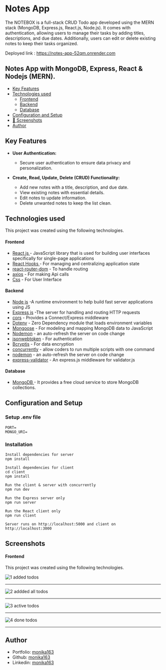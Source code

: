 # Notes App

The NOTEBOX is a full-stack CRUD Todo app developed using the MERN stack (MongoDB, Express.js, React.js, Node.js). It comes with authentication, allowing users to manage their tasks by adding titles, descriptions, and due dates. Additionally, users can edit or delete existing notes to keep their tasks organized.

Deployed link : https://notes-app-52qm.onrender.com

## Notes App with MongoDB, Express, React & Nodejs (MERN).

- [Key Features](#key-features)
- [Technologies used](#technologies-used)
  - [Frontend](#frontend)
  - [Backend](#backend)
  - [Database](#database)
- [Configuration and Setup](#configuration-and-setup)
- [📸 Screenshots](#screenshots)
- [Author](#author)

## Key Features

- **User Authentication:**

  - Secure user authentication to ensure data privacy and personalization.

- **Create, Read, Update, Delete (CRUD) Functionality:**
  - Add new notes with a title, description, and due date.
  - View existing notes with essential details.
  - Edit notes to update information.
  - Delete unwanted notes to keep the list clean.

## Technologies used

This project was created using the following technologies.

#### Frontend

- [React js ](https://www.npmjs.com/package/react) - JavaScript library that is used for building user interfaces specifically for single-page applications
- [React Hooks ](https://reactjs.org/docs/hooks-intro.html) - For managing and centralizing application state
- [react-router-dom](https://www.npmjs.com/package/react-router-dom) - To handle routing
- [axios](https://www.npmjs.com/package/axios) - For making Api calls
- [Css](https://developer.mozilla.org/en-US/docs/Web/CSS) - For User Interface

#### Backend

- [Node js](https://nodejs.org/en/) -A runtime environment to help build fast server applications using JS
- [Express js](https://www.npmjs.com/package/express) -The server for handling and routing HTTP requests
- [cors](https://www.npmjs.com/package/cors) - Provides a Connect/Express middleware
- [Dotenv](https://www.npmjs.com/package/dotenv) - Zero Dependency module that loads environment variables
- [Mongoose](https://mongoosejs.com/) - For modeling and mapping MongoDB data to JavaScript
- [Nodemon](https://www.npmjs.com/package/nodemon) - an auto-refresh the server on code change
- [jsonwebtoken](https://www.npmjs.com/package/jsonwebtoken) - For authentication
- [Bcryptjs](https://www.npmjs.com/package/bcryptjs) - For data encryption
- [concurrently](https://www.npmjs.com/package/concurrently) - allow coders to run multiple scripts with one command
- [nodemon](https://www.npmjs.com/package/nodemon) - an auto-refresh the server on code change
- [express-validator](https://www.npmjs.com/package/express-validator) - An express.js middleware for validator.js

#### Database

- [MongoDB ](https://www.mongodb.com/) - It provides a free cloud service to store MongoDB collections.

## Configuration and Setup

### Setup .env file

```shell
PORT=
MONGO_URI=

```

### Installation

```shell
Install dependencies for server
npm install

Install dependencies for client
cd client
npm install

Run the client & server with concurrently
npm run dev

Run the Express server only
npm run server

Run the React client only
npm run client

Server runs on http://localhost:5000 and client on http://localhost:3000
```

## Screenshots

#### Frontend

This project was created using the following technologies.

![1 added todos](https://github.com/monika163/Todo-List/assets/61625011/9cc32aea-7bf3-49a8-9187-15f8465b4bbe)

---

![2  addded all todos](https://github.com/monika163/Todo-List/assets/61625011/b60ae33d-a556-4027-b258-23ff97faffa9)

---

![3  active todos](https://github.com/monika163/Todo-List/assets/61625011/daf2f934-5287-400c-bb8b-0664df98ccb0)

---

![4  done todos](https://github.com/monika163/Todo-List/assets/61625011/66190add-a7a9-4a3e-8951-9687c6dcdeae)

---

## Author

- Portfolio: [monika163](----)
- Github: [monika163](https://github.com/monika163)
- Linkedin: [monika163](https://www.linkedin.com/in/monika-dewangan-78a427149/)
